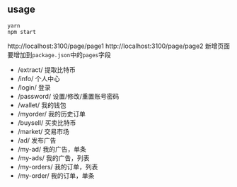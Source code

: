 ## usage
```
yarn 
npm start
```
http://localhost:3100/page/page1
http://localhost:3100/page/page2
新增页面要增加到`package.json`中的`pages`字段

* /extract/    提取比特币
* /info/       个人中心
* /login/      登录
* /password/   设置/修改/重置账号密码
* /wallet/     我的钱包
* /myorder/    我的历史订单
* /buysell/    买卖比特币
* /market/     交易市场
* /ad/         发布广告
* /my-ad/      我的广告，单条
* /my-ads/     我的广告，列表
* /my-orders/  我的订单，列表
* /my-order/   我的订单，单条
